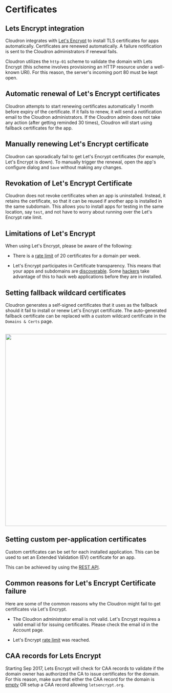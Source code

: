# Certificates

## Lets Encrypt integration

Cloudron integrates with [Let's Encrypt](http://letsencrypt.org/) to install
TLS certificates for apps automatically. Certificates are renewed automatically.
A failure notification is sent to the Cloudron administrators if renewal fails.

Cloudron utilizes the `http-01` scheme to validate the domain with Lets Encrypt (this
scheme involves provisioning an HTTP resource under a well-known URI). For this reason,
the server's incoming port 80 must be kept open.

## Automatic renewal of Let's Encrypt certificates

Cloudron attempts to start renewing certificates automatically 1 month before expiry of the
certificate. If it fails to renew, it will send a notification email to the Cloudron administrators.
If the Cloudron admin does not take any action (after getting reminded 30 times), Cloudron will start
using fallback certificates for the app.

## Manually renewing Let's Encrypt certificate

Cloudron can sporadically fail to get Let's Encrypt certificates (for example, Let's Encrypt is down).
To manually trigger the renewal, open the app's configure dialog and `Save` without making any changes.

## Revokation of Let's Encrypt Certificate

Cloudron does not revoke certificates when an app is uninstalled. Instead, it retains the
certificate, so that it can be reused if another app is installed in the same
subdomain. This allows you to install apps for testing in the same location, say `test`,
and not have to worry about running over the Let's Encrypt rate limit.

## Limitations of Let's Encrypt

When using Let's Encrypt, please be aware of the following:

* There is a [rate limit](https://letsencrypt.org/docs/rate-limits/) of 20 certificates
  for a domain per week.

* Let's Encrypt participates in Certificate transparency. This means that your apps and
  subdomains are [discoverable](https://crt.sh/). Some [hackers](https://www.golem.de/news/certificate-transparency-hacking-web-applications-before-they-are-installed-1707-129172.html) take advantage of this to   hack web applications
  before they are in installed.

## Setting fallback wildcard certificates

Cloudron generates a self-signed certificates that it uses as the fallback should it fail
to install or renew Let's Encrypt certificate. The auto-generated fallback certificate
can be replaced with a custom wildcard certificate in the `Domains & Certs` page.

<br/>

<center>
<img src="/img/cert-fallback.png" class="shadow" width="600px">
</center>

## Setting custom per-application certificates

Custom certificates can be set for each installed application. This can be used to set an
Extended Validation (EV) certificate for an app.

This can be achieved by using the [REST API](/documentation/developer/api/#configure-app).

## Common reasons for Let's Encrypt Certificate failure

Here are some of the common reasons why the Cloudron might fail to get certificates via
Let's Encrypt.

* The Cloudron administrator email is not valid. Let's Encrypt requires a valid email id
  for issuing certificates. Please check the email id in the Account page.

* Let's Encrypt [rate limit](https://letsencrypt.org/docs/rate-limits/) was reached.

## CAA records for Lets Encrypt

Starting Sep 2017, Lets Encrypt will check for CAA records to validate if the domain owner
has authorized the CA to issue certificates for the domain. For this reason, make sure that
either the CAA record for the domain is [empty](https://community.letsencrypt.org/t/how-to-use-without-caa/38539/2)
OR setup a CAA record allowing `letsencrypt.org`.


